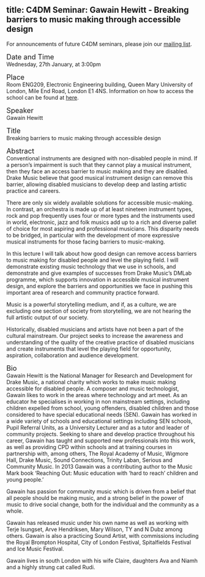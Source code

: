 title: C4DM Seminar: Gawain Hewitt - Breaking barriers to music making through accessible design
-----------------

<p>For announcements of future C4DM seminars, please join our <a href="/seminars.html">mailing list</a>.</p>


<span style="font-size: 130%;">Date and Time</span></br>
Wednesday, 27th January, at 3:00pm

<span style="font-size: 130%;">Place</span></br>
Room ENG209, Electronic Engineering building, Queen Mary University of London, Mile End Road, London E1 4NS. Information on how to access the school can be found at <a href="http://www.eecs.qmul.ac.uk/contact-us/">here</a>.

<span style="font-size: 130%;">Speaker</span></br>
Gawain Hewitt

<span style="font-size: 130%;">Title</span></br>
Breaking barriers to music making through accessible design

<span style="font-size: 130%;">Abstract</span></br>
Conventional instruments are designed with non-disabled people in mind. If a person’s impairment is such that they cannot play a musical instrument, then they face an access barrier to music making and they are disabled. Drake Music believe that good musical instrument design can remove this barrier, allowing disabled musicians to develop deep and lasting artistic practice and careers.

There are only six widely available solutions for accessible music-making. In contrast, an orchestra is made up of at least nineteen instrument types, rock and pop frequently uses four or more types and the instruments used in world, electronic, jazz and folk musics add up to a rich and diverse pallet of choice for most aspiring and professional musicians. This disparity needs to be bridged, in particular with the development of more expressive musical instruments for those facing barriers to music-making.

In this lecture I will talk about how good design can remove access barriers to music making for disabled people and level the playing field. I will demonstrate existing music technology that we use in schools, and demonstrate and give examples of successes from Drake Music’s DMLab programme, which supports innovation in accessible musical instrument design, and explore the barriers and opportunities we face in pushing this important area of research and community practice forward.

Music is a powerful storytelling medium, and if, as a culture, we are excluding one section of society from storytelling, we are not hearing the full artistic output of our society.

Historically, disabled musicians and artists have not been a part of the cultural mainstream. Our project seeks to increase the awareness and understanding of the quality of the creative practice of disabled musicians and create instruments that level the playing field for opportunity, aspiration, collaboration and audience development.

<span style="font-size: 130%;">Bio</span></br>
Gawain Hewitt is the National Manager for Research and Development for Drake Music, a national charity which works to make music making accessible for disabled people. A composer and music technologist, Gawain likes to work in the areas where technology and art meet. As an educator he specialises in working in non mainstream settings, including children expelled from school, young offenders, disabled children and those considered to have special educational needs (SEN). Gawain has worked in a wide variety of schools and educational settings including SEN schools, Pupil Referral Units, as a University Lecturer and as a tutor and leader of community projects. Seeking to share and develop practice throughout his career, Gawain has taught and supported new professionals into this work, as well as providing CPD within schools and at training courses in partnership with, among others, The Royal Academy of Music, Wigmore Hall, Drake Music, Sound Connections, Trinity Laban, Serious and Community Music. In 2013 Gawain was a contributing author to the Music Mark book ‘Reaching Out: Music education with ‘hard to reach’ children and young people.’

Gawain has passion for community music which is driven from a belief that all people should be making music, and a strong belief in the power of music to drive social change, both for the individual and the community as a whole.

Gawain has released music under his own name as well as working with Terje Isungset, Arve Hendriksen, Mary Wilson, TY and N Dubz among others. Gawain is also a practicing Sound Artist, with commissions including the Royal Brompton Hospital, City of London Festival, Spitalfields Festival and Ice Music Festival.

Gawain lives in south London with his wife Claire, daughters Ava and Niamh and a highly strung cat called Rudi.


